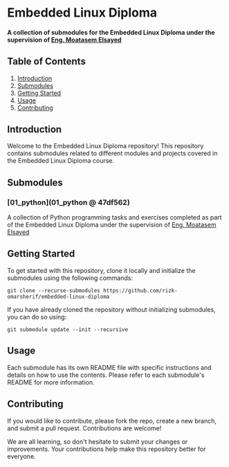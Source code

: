 # Embedded Linux Diploma

#### A collection of submodules for the Embedded Linux Diploma under the supervision of [Eng. Moatasem Elsayed](https://www.linkedin.com/in/moatasem-el-sayed/)

## Table of Contents
1. [Introduction](#introduction)
2. [Submodules](#submodules)
3. [Getting Started](#getting-started)
4. [Usage](#usage)
5. [Contributing](#contributing)

## Introduction
Welcome to the Embedded Linux Diploma repository! This repository contains submodules related to different modules and projects covered in the Embedded Linux Diploma course.

## Submodules

### [01_python](01_python @ 47df562)

A collection of Python programming tasks and exercises completed as part of the Embedded Linux Diploma under the supervision of [Eng. Moatasem Elsayed](https://www.linkedin.com/in/moatasem-el-sayed/)


## Getting Started

To get started with this repository, clone it locally and initialize the submodules using the following commands:

```
git clone --recurse-submodules https://github.com/rizk-omarsherif/embedded-linux-diploma
```

If you have already cloned the repository without initializing submodules, you can do so using:
```
git submodule update --init --recursive
```

## Usage

Each submodule has its own README file with specific instructions and details on how to use the contents. Please refer to each submodule's README for more information.

## Contributing

If you would like to contribute, please fork the repo, create a new branch, and submit a pull request. Contributions are welcome!

We are all learning, so don't hesitate to submit your changes or improvements. Your contributions help make this repository better for everyone.
